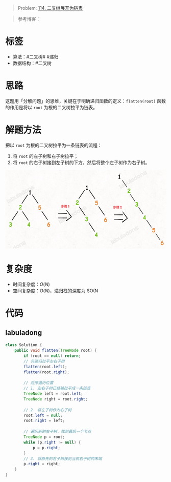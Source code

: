 <!--
 * @Auther: zth
 * @Date: 2024-03-04 10:51:47
 * @LastEditTime: 2024-03-08 23:09:17
 * @Description:
-->

> Problem: [114. 二叉树展开为链表](https://leetcode.cn/problems/flatten-binary-tree-to-linked-list/)

> 参考博客：

# 标签

- 算法：#二叉树# #递归
- 数据结构：#二叉树

# 思路

这题用「分解问题」的思维，关键在于明确递归函数的定义：`flatten(root)` 函数的作用是将以 `root` 为根的二叉树拉平为链表。

# 解题方法

把以 `root` 为根的二叉树拉平为一条链表的流程：

1. 将 `root` 的左子树和右子树拉平；
2. 将 `root` 的右子树接到左子树的下方，然后将整个左子树作为右子树。

![二叉树拉平为一条链表的流程](二叉树拉平为一条链表的流程.png)

# 复杂度

- 时间复杂度：$O(N)$
- 空间复杂度：$O(N)$，递归栈的深度为 $O(N

# 代码

## labuladong

```Java
class Solution {
    public void flatten(TreeNode root) {
        if (root == null) return;
        // 先递归拉平左右子树
        flatten(root.left);
        flatten(root.right);

        // 后序遍历位置
        // 1. 左右子树已经被拉平成一条链表
        TreeNode left = root.left;
        TreeNode right = root.right;

        // 2. 将左子树作为右子树
        root.left = null;
        root.right = left;

        // 遍历新的右子树，找到最后一个节点
        TreeNode p = root;
        while (p.right != null) {
            p = p.right;
        }
        // 3. 将原先的右子树接到当前右子树的末端
        p.right = right;
    }
}
```
